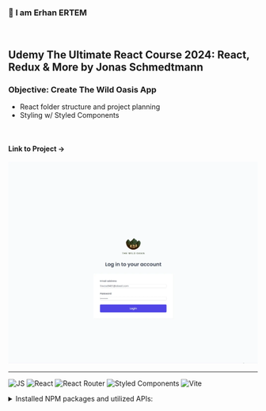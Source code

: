 ### 👋 **I am Erhan ERTEM**

&emsp;

## Udemy The Ultimate React Course 2024: React, Redux & More by Jonas Schmedtmann

### **Objective:** Create The Wild Oasis App

- React folder structure and project planning
- Styling w/ Styled Components

&emsp;

#### Link to Project &rarr;

![Screenshot](screenshot.webp)

---

![JS](https://img.shields.io/badge/JavaScript-323330?style=for-the-badge&logo=javascript&logoColor=F7DF1E) ![React](https://img.shields.io/badge/React-20232A?style=for-the-badge&logo=react&logoColor=61DAFB) ![React Router](https://img.shields.io/badge/React_Router-CA4245?style=for-the-badge&logo=react-router&logoColor=white) ![Styled Components](https://img.shields.io/badge/styled--components-DB7093?style=for-the-badge&logo=styled-components&logoColor=white) ![Vite](https://img.shields.io/badge/Vite-B73BFE?style=for-the-badge&logo=vite&logoColor=FFD62E)

<details>
<summary>Installed NPM packages and utilized APIs:</summary>

| Package command         | Package link | Description                 |
| ----------------------- | ------------ | --------------------------- |
| npm create vite@latest  |              |                             |
| npm i styled-components |              | In-line CSS styling library |

</details>

&emsp;
